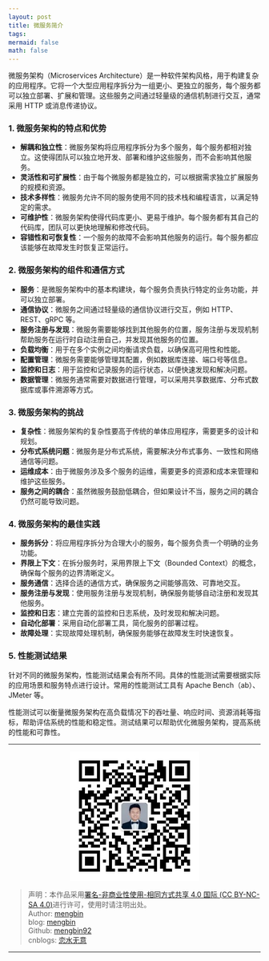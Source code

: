 ```yaml
---
layout: post
title: 微服务简介
tags: 
mermaid: false
math: false
---  
```


微服务架构（Microservices Architecture）是一种软件架构风格，用于构建复杂的应用程序。它将一个大型应用程序拆分为一组更小、更独立的服务，每个服务都可以独立部署、扩展和管理。这些服务之间通过轻量级的通信机制进行交互，通常采用 HTTP 或消息传递协议。

### 1. 微服务架构的特点和优势

- **解耦和独立性**：微服务架构将应用程序拆分为多个服务，每个服务都相对独立。这使得团队可以独立地开发、部署和维护这些服务，而不会影响其他服务。
- **灵活性和可扩展性**：由于每个微服务都是独立的，可以根据需求独立扩展服务的规模和资源。
- **技术多样性**：微服务允许不同的服务使用不同的技术栈和编程语言，以满足特定的需求。
- **可维护性**：微服务架构使得代码库更小、更易于维护。每个服务都有其自己的代码库，团队可以更快地理解和修改代码。
- **容错性和可恢复性**：一个服务的故障不会影响其他服务的运行。每个服务都应该能够在故障发生时恢复正常运行。

### 2. 微服务架构的组件和通信方式

- **服务**：是微服务架构中的基本构建块，每个服务负责执行特定的业务功能，并可以独立部署。
- **通信协议**：微服务之间通过轻量级的通信协议进行交互，例如 HTTP、REST、gRPC 等。
- **服务注册与发现**：微服务需要能够找到其他服务的位置，服务注册与发现机制帮助服务在运行时自动注册自己，并发现其他服务的位置。
- **负载均衡**：用于在多个实例之间均衡请求负载，以确保高可用性和性能。
- **配置管理**：微服务需要能够管理其配置，例如数据库连接、端口号等信息。
- **监控和日志**：用于监控和记录服务的运行状态，以便快速发现和解决问题。
- **数据管理**：微服务通常需要对数据进行管理，可以采用共享数据库、分布式数据库或事件溯源等方式。

### 3. 微服务架构的挑战

- **复杂性**：微服务架构的复杂性要高于传统的单体应用程序，需要更多的设计和规划。
- **分布式系统问题**：微服务是分布式系统，需要解决分布式事务、一致性和网络通信等问题。
- **运维成本**：由于微服务涉及多个服务的运维，需要更多的资源和成本来管理和维护这些服务。
- **服务之间的耦合**：虽然微服务鼓励低耦合，但如果设计不当，服务之间的耦合仍然可能导致问题。

### 4. 微服务架构的最佳实践

- **服务拆分**：将应用程序拆分为合理大小的服务，每个服务负责一个明确的业务功能。
- **界限上下文**：在拆分服务时，采用界限上下文（Bounded Context）的概念，确保每个服务的边界清晰定义。
- **服务通信**：选择合适的通信方式，确保服务之间能够高效、可靠地交互。
- **服务注册与发现**：使用服务注册与发现机制，确保服务能够自动注册和发现其他服务。
- **监控和日志**：建立完善的监控和日志系统，及时发现和解决问题。
- **自动化部署**：采用自动化部署工具，简化服务的部署过程。
- **故障处理**：实现故障处理机制，确保服务能够在故障发生时快速恢复。

### 5. 性能测试结果

针对不同的微服务架构，性能测试结果会有所不同。具体的性能测试需要根据实际的应用场景和服务特点进行设计。常用的性能测试工具有 Apache Bench（ab）、JMeter 等。

性能测试可以衡量微服务架构在高负载情况下的吞吐量、响应时间、资源消耗等指标，帮助评估系统的性能和稳定性。测试结果可以帮助优化微服务架构，提高系统的性能和可靠性。

---

<div align="center">
  <img src="../img/qrcode_wechat.jpg" alt="孟斯特">
</div>

> 声明：本作品采用[署名-非商业性使用-相同方式共享 4.0 国际 (CC BY-NC-SA 4.0)](https://creativecommons.org/licenses/by-nc-sa/4.0/deed.zh)进行许可，使用时请注明出处。  
> Author: [mengbin](mengbin1992@outlook.com)  
> blog: [mengbin](https://mengbin.top)  
> Github: [mengbin92](https://mengbin92.github.io/)  
> cnblogs: [恋水无意](https://www.cnblogs.com/lianshuiwuyi/)  

---
